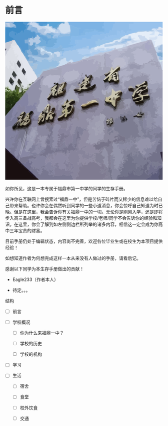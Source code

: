 # 前言

![logo](/docs/sources/icon.svg ":size=WIDTHxHEIGHT")

如你所见，这是一本专属于福鼎市第一中学的同学的生存手册。

兴许你在互联网上曾搜索过“福鼎一中”，但是苦恼于碎片而又稀少的信息难以给自己带来帮助。也许你会在偶然听到同学的一些小道消息，你会惊呼自己知道为时已晚。但是在这里，我会告诉你有关福鼎一中的一切。无论你是刚刚入学，还是即将步入高三备战高考，我都会在这里为你提供学校/老师/同学不会告诉你的经验和知识。在这里，你会了解到如左侧侧边栏所列举的诸多内容，相信这一定会成为你高中三年宝贵的财富。

目前手册仍处于编辑状态，内容尚不完善，欢迎各位毕业生或在校生为本项目提供经验！

如想知道作者为何想完成这样一本从来没有人做过的手册，请看后记。

感谢以下同学为本生存手册做出的贡献！

- Eagle233（作者本人）

- 待定。。。

结构

- [ ] 前言

- [ ] 学校概况
  
  - [ ] 你为什么来福鼎一中？
  
  - [ ] 学校的历史
  
  - [ ] 学校的机构

- [ ] 学习

- [ ] 生活
  
  - [ ] 宿舍
  
  - [ ] 食堂
  
  - [ ] 校外饮食
  
  - [ ] 交通
